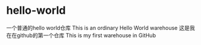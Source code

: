 # hello-world
一个普通的hello world仓库
This is an ordinary Hello World warehouse
这是我在在github的第一个仓库
This is my first warehouse in GitHub
